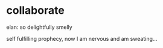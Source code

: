# collaborate
elan: so delightfully smelly

self fulfilling prophecy, now I am nervous and am sweating...